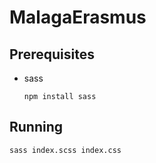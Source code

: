 # MalagaErasmus

## Prerequisites

- sass

  ```npm install sass```

## Running
  
  ```sass index.scss index.css```

